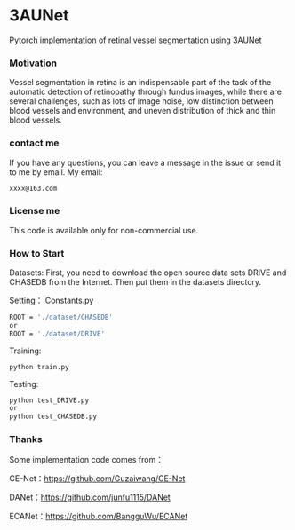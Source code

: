 # 3AUNet
Pytorch implementation of retinal vessel segmentation using 3AUNet

### Motivation ###
Vessel segmentation in retina is an indispensable part of the task of the automatic detection of retinopathy through fundus images, while there are several challenges, such as lots of image noise, low distinction between blood vessels and environment, and uneven distribution of thick and thin blood vessels.

### contact me ###
If you have any questions, you can leave a message in the issue or send it to me by email.  My email:
```bash
xxxx@163.com
```

### License me ###
This code is available only for non-commercial use.

### How to Start ###
Datasets:
First, you need to download the open source data sets DRIVE and CHASEDB from the Internet. Then put them in the datasets directory.

Setting：
Constants.py
```bash
ROOT = './dataset/CHASEDB'
or
ROOT = './dataset/DRIVE'
```
Training:
```bash
python train.py
```
Testing:
```bash
python test_DRIVE.py
or
python test_CHASEDB.py
```

### Thanks ###
Some implementation code comes from：

CE-Net：https://github.com/Guzaiwang/CE-Net

DANet：https://github.com/junfu1115/DANet

ECANet：https://github.com/BangguWu/ECANet


